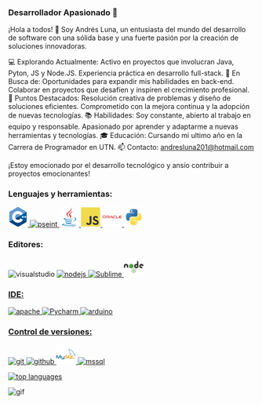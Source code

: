### Desarrollador Apasionado 🚀
¡Hola a todos! 👋 Soy Andrés Luna, un entusiasta del mundo del desarrollo de software con una sólida base y una fuerte pasión por la creación de soluciones innovadoras.

💻 Explorando Actualmente:
Activo en proyectos que involucran Java, Pyton, JS y Node.JS.
Experiencia práctica en desarrollo full-stack.
🌱 En Busca de:
Oportunidades para expandir mis habilidades en back-end.
Colaborar en proyectos que desafíen y inspiren el crecimiento profesional.
🚀 Puntos Destacados:
Resolución creativa de problemas y diseño de soluciones eficientes.
Comprometido con la mejora continua y la adopción de nuevas tecnologías.
📚 Habilidades:
Soy constante, abierto al trabajo en equipo y responsable.
Apasionado por aprender y adaptarme a nuevas herramientas y tecnologías.
🎓 Educación:
Cursando mi ultimo año en la Carrera de Programador en UTN.
📫 Contacto:
andresluna201@hotmail.com 

¡Estoy emocionado por el desarrollo tecnológico y ansío contribuir a proyectos emocionantes! 

<h3 align="left">Lenguajes y herramientas:</h3>
<p align="left"> <a href="https://www.arduino.cc/" target="_blank" rel="noreferrer">  <img src="https://raw.githubusercontent.com/devicons/devicon/master/icons/cplusplus/cplusplus-original.svg" alt="cplusplus" width="40" height="40"/> </a> <a href="https://git-scm.com/" target="_blank" rel="noreferrer"> <img src="https://codersfree.nyc3.cdn.digitaloceanspaces.com/posts/introduccion-a-la-programacion-con-pseint-conceptos-basicos.jpg" alt="pseint" width="40" height="40"/> </a> <a href="https://codersfree.com/posts/introduccion-a-la-programacion-con-pseint-conceptos-basicos" target="_blank" rel="noreferrer"> <img src="https://raw.githubusercontent.com/devicons/devicon/master/icons/java/java-original.svg" alt="java" width="40" height="40"/> </a> <a href="https://developer.mozilla.org/en-US/docs/Web/JavaScript" target="_blank" rel="noreferrer"> <img src="https://raw.githubusercontent.com/devicons/devicon/master/icons/javascript/javascript-original.svg" alt="javascript" width="40" height="40"/> </a> <a href="https://www.microsoft.com/en-us/sql-server" target="_blank" rel="noreferrer"> <img src="https://raw.githubusercontent.com/devicons/devicon/master/icons/oracle/oracle-original.svg" alt="oracle" width="40" height="40"/> </a> <a href="https://www.python.org" target="_blank" rel="noreferrer"> <img src="https://raw.githubusercontent.com/devicons/devicon/master/icons/python/python-original.svg" alt="python" width="40" height="40"/> </a> </p> 
<h3 align="left">Editores:</h3>
<img src="https://logowik.com/content/uploads/images/visual-studio-code7642.jpg" alt="visualstudio" width="40" height="40"/> </a> <a href="https://logowik.com/visual-studio-code-vector-logo-1-5273.html" target="_blank" rel="noreferrer"> <img src="https://notepad-plus-plus.org/images/logo.svg" alt="nodejs" width="40" height="40"/> </a> <a href="https://notepad-plus-plus.org/" target="_blank" rel="noreferrer"> <img src="https://upload.wikimedia.org/wikipedia/en/thumb/d/d2/Sublime_Text_3_logo.png/225px-Sublime_Text_3_logo.png" alt="Sublime" width="40" height="40"/> </a> <a href="https://en.wikipedia.org/wiki/Sublime_Text" target="_blank" rel="noreferrer"> <img src="https://raw.githubusercontent.com/devicons/devicon/master/icons/nodejs/nodejs-original-wordmark.svg" alt="nodejs" width="40" height="40"/> </a> <a href="https://www.oracle.com/" target="_blank" rel="noreferrer"> 
<h3 align="left">IDE:</h3> 
<img src="https://upload.wikimedia.org/wikipedia/commons/thumb/9/98/Apache_NetBeans_Logo.svg/666px-Apache_NetBeans_Logo.svg.png" alt="apache" width="40" height="40"/> </a> <a href="https://es.m.wikipedia.org/wiki/Archivo:Apache_NetBeans_Logo.svg" target="_blank" rel="noreferrer"> <img src="https://logowik.com/content/uploads/images/jetbrains-pycharm5998.jpg" alt="Pycharm" width="40" height="40"/> </a> <a href="https://logowik.com/jetbrains-pycharm-logo-vector-svg-pdf-ai-eps-cdr-free-download-11835.html" target="_blank" rel="noreferrer"> <img src="https://cdn.worldvectorlogo.com/logos/arduino-1.svg" alt="arduino" width="40" height="40"/> </a> <a href="https://www.w3schools.com/cpp/" target="_blank" rel="noreferrer">
<h3 align="left">Control de versiones:</h3> 
<img src="https://www.vectorlogo.zone/logos/git-scm/git-scm-icon.svg" alt="git" width="40" height="40"/> </a> <a href="https://www.w3.org/html/" target="_blank" rel="noreferrer"> <img src="https://github.githubassets.com/assets/GitHub-Mark-ea2971cee799.png" alt="github" width="40" height="40"/> </a> <a href="https://github.com/logos/" target="_blank" rel="noreferrer"> <img src="https://raw.githubusercontent.com/devicons/devicon/master/icons/mysql/mysql-original-wordmark.svg" alt="mysql" width="40" height="40"/> </a> <a href="https://nodejs.org" target="_blank" rel="noreferrer"> <img src="https://www.svgrepo.com/show/303229/microsoft-sql-server-logo.svg" alt="mssql" width="40" height="40"/> </a> <a href="https://www.mysql.com/" target="_blank" rel="noreferrer">

[![top languages](https://github-readme-stats.vercel.app/api/top-langs/?username=Luna201&theme=blue-green)](https://github.com/Luna201/Luna201/blob/main/README.md)

![gif](https://miro.medium.com/v2/resize:fit:1358/1*KRxVkzBIkf8WB9aW-fO3pg.gif)
